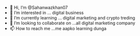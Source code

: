 - 👋 Hi, I’m @Sahanwazkhan07
- 👀 I’m interested in ... digital business
- 🌱 I’m currently learning ... digital marketing and crypto treding
- 💞️ I’m looking to collaborate on ...all digital marketing company
- 📫 How to reach me ...me aapko learning dunga 

<!---
Sahanwazkhan07/Sahanwazkhan07 is a ✨ special ✨ repository because its `README.md` (this file) appears on your GitHub profile.
You can click the Preview link to take a look at your changes.
--->
